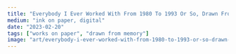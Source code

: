 ```yaml
---
title: "Everybody I Ever Worked With From 1980 To 1993 Or So, Drawn From Memory"
medium: "ink on paper, digital"
date: "2023-02-20"
tags: ["works on paper", "drawn from memory"]
image: "art/everybody-i-ever-worked-with-from-1980-to-1993-or-so-drawn-from-memory.jpg"
---
```

